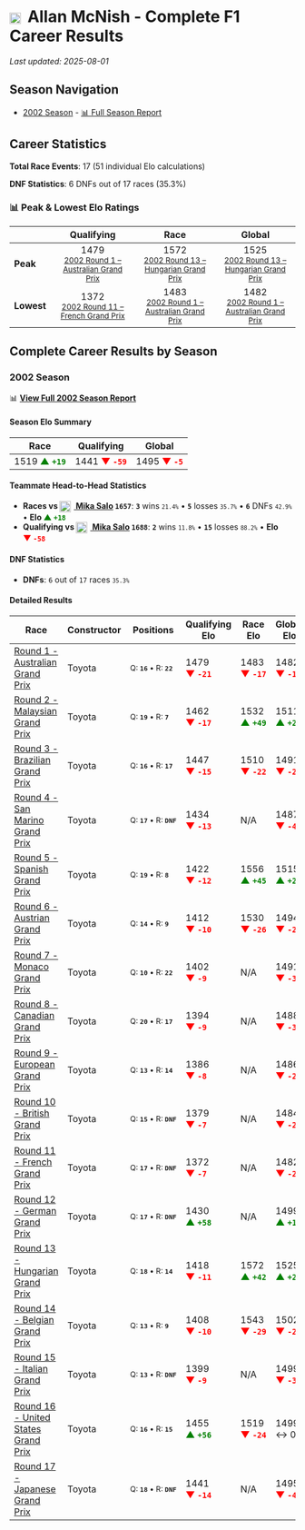 # <img src="https://upload.wikimedia.org/wikipedia/commons/thumb/8/83/Flag_of_the_United_Kingdom_%283-5%29.svg/512px-Flag_of_the_United_Kingdom_%283-5%29.svg.png?20250726143817" alt="United Kingdom" width="20" height="auto" style="vertical-align: middle; margin-right: 5px;" onerror="this.outerHTML='🇬🇧'; this.style.marginRight='5px';"/> Allan McNish - Complete F1 Career Results

*Last updated: 2025-08-01*

## Season Navigation

- [2002 Season](#2002-season) - [📊 Full Season Report](../seasons/2002-season-report)

## Career Statistics

**Total Race Events**: 17 (51 individual Elo calculations)

**DNF Statistics**: 6 DNFs out of 17 races (35.3%)

### 📊 Peak & Lowest Elo Ratings

| &nbsp; | Qualifying | Race | Global |
|-------|------------|------|--------|
| **Peak** | <center> 1479 <br/><small> [2002 Round 1 – Australian Grand Prix](../seasons/2002-season-report#round-1-australian-grand-prix) </small></center> | <center> 1572 <br/><small> [2002 Round 13 – Hungarian Grand Prix](../seasons/2002-season-report#round-13-hungarian-grand-prix) </small></center> | <center> 1525  <br/><small> [2002 Round 13 – Hungarian Grand Prix](../seasons/2002-season-report#round-13-hungarian-grand-prix) </small></center> |
| **Lowest** | <center> 1372 <br/><small> [2002 Round 11 – French Grand Prix](../seasons/2002-season-report#round-11-french-grand-prix) </small></center> | <center> 1483 <br/><small> [2002 Round 1 – Australian Grand Prix](../seasons/2002-season-report#round-1-australian-grand-prix) </small></center> | <center> 1482 <br/><small> [2002 Round 1 – Australian Grand Prix](../seasons/2002-season-report#round-1-australian-grand-prix) </small></center> |


## Complete Career Results by Season

### 2002 Season

📊 **[View Full 2002 Season Report](../seasons/2002-season-report)**

#### Season Elo Summary

| Race | Qualifying | Global |
|------|------------|--------|
| 1519 **<span style="color: green;">▲&nbsp;`+19`</span>** | 1441 **<span style="color: red;">▼&nbsp;`-59`</span>** | 1495 **<span style="color: red;">▼&nbsp;`-5`</span>** |

#### Teammate Head-to-Head Statistics

- **Races vs [<img src="https://upload.wikimedia.org/wikipedia/commons/b/bc/Flag_of_Finland.svg" alt="Finland" width="20" height="auto" style="vertical-align: middle; margin-right: 5px;" onerror="this.outerHTML='🇫🇮'; this.style.marginRight='5px';"/> Mika Salo](mika-salo) `1657`**: **`3`** wins <small>`21.4%`</small> • **`5`** losses <small>`35.7%`</small> • **`6`** DNFs <small>`42.9%`</small> • **Elo <span style="color: green;">▲&nbsp;`+18`</span>**
- **Qualifying vs [<img src="https://upload.wikimedia.org/wikipedia/commons/b/bc/Flag_of_Finland.svg" alt="Finland" width="20" height="auto" style="vertical-align: middle; margin-right: 5px;" onerror="this.outerHTML='🇫🇮'; this.style.marginRight='5px';"/> Mika Salo](mika-salo) `1688`**: **`2`** wins <small>`11.8%`</small> • **`15`** losses <small>`88.2%`</small> • **Elo <span style="color: red;">▼&nbsp;`-58`</span>**

#### DNF Statistics

- **DNFs**: `6` out of `17` races <small>`35.3%`</small>

#### Detailed Results

| Race | Constructor | Positions | Qualifying Elo | Race Elo | Global Elo | Teammate |
|------|-------------|-----------|----------------|----------|------------|----------|
| [Round 1 - Australian Grand Prix](../seasons/2002-season-report#round-1-australian-grand-prix) | Toyota | <small>Q:&nbsp;**`16`**&nbsp;•&nbsp;R:&nbsp;**`22`**</small> | 1479 **<span style="color: red;">▼&nbsp;`-21`</span>** | 1483 **<span style="color: red;">▼&nbsp;`-17`</span>** | 1482 **<span style="color: red;">▼&nbsp;`-18`</span>** | [<img src="https://upload.wikimedia.org/wikipedia/commons/b/bc/Flag_of_Finland.svg" alt="Finland" width="20" height="auto" style="vertical-align: middle; margin-right: 5px;" onerror="this.outerHTML='🇫🇮'; this.style.marginRight='5px';"/> Mika Salo](mika-salo)<br/><small>Q:&nbsp;**`14`**&nbsp;•&nbsp;R:&nbsp;**`6`**</small> |
| [Round 2 - Malaysian Grand Prix](../seasons/2002-season-report#round-2-malaysian-grand-prix) | Toyota | <small>Q:&nbsp;**`19`**&nbsp;•&nbsp;R:&nbsp;**`7`**</small> | 1462 **<span style="color: red;">▼&nbsp;`-17`</span>** | 1532 **<span style="color: green;">▲&nbsp;`+49`</span>** | 1511 **<span style="color: green;">▲&nbsp;`+29`</span>** | [<img src="https://upload.wikimedia.org/wikipedia/commons/b/bc/Flag_of_Finland.svg" alt="Finland" width="20" height="auto" style="vertical-align: middle; margin-right: 5px;" onerror="this.outerHTML='🇫🇮'; this.style.marginRight='5px';"/> Mika Salo](mika-salo)<br/><small>Q:&nbsp;**`10`**&nbsp;•&nbsp;R:&nbsp;**`12`**</small> |
| [Round 3 - Brazilian Grand Prix](../seasons/2002-season-report#round-3-brazilian-grand-prix) | Toyota | <small>Q:&nbsp;**`16`**&nbsp;•&nbsp;R:&nbsp;**`17`**</small> | 1447 **<span style="color: red;">▼&nbsp;`-15`</span>** | 1510 **<span style="color: red;">▼&nbsp;`-22`</span>** | 1491 **<span style="color: red;">▼&nbsp;`-20`</span>** | [<img src="https://upload.wikimedia.org/wikipedia/commons/b/bc/Flag_of_Finland.svg" alt="Finland" width="20" height="auto" style="vertical-align: middle; margin-right: 5px;" onerror="this.outerHTML='🇫🇮'; this.style.marginRight='5px';"/> Mika Salo](mika-salo)<br/><small>Q:&nbsp;**`10`**&nbsp;•&nbsp;R:&nbsp;**`6`**</small> |
| [Round 4 - San Marino Grand Prix](../seasons/2002-season-report#round-4-san-marino-grand-prix) | Toyota | <small>Q:&nbsp;**`17`**&nbsp;•&nbsp;R:&nbsp;**`DNF`**</small> | 1434 **<span style="color: red;">▼&nbsp;`-13`</span>** | N/A | 1487 **<span style="color: red;">▼&nbsp;`-4`</span>** | [<img src="https://upload.wikimedia.org/wikipedia/commons/b/bc/Flag_of_Finland.svg" alt="Finland" width="20" height="auto" style="vertical-align: middle; margin-right: 5px;" onerror="this.outerHTML='🇫🇮'; this.style.marginRight='5px';"/> Mika Salo](mika-salo)<br/><small>Q:&nbsp;**`16`**&nbsp;•&nbsp;R:&nbsp;**`DNF`**</small> |
| [Round 5 - Spanish Grand Prix](../seasons/2002-season-report#round-5-spanish-grand-prix) | Toyota | <small>Q:&nbsp;**`19`**&nbsp;•&nbsp;R:&nbsp;**`8`**</small> | 1422 **<span style="color: red;">▼&nbsp;`-12`</span>** | 1556 **<span style="color: green;">▲&nbsp;`+45`</span>** | 1515 **<span style="color: green;">▲&nbsp;`+28`</span>** | [<img src="https://upload.wikimedia.org/wikipedia/commons/b/bc/Flag_of_Finland.svg" alt="Finland" width="20" height="auto" style="vertical-align: middle; margin-right: 5px;" onerror="this.outerHTML='🇫🇮'; this.style.marginRight='5px';"/> Mika Salo](mika-salo)<br/><small>Q:&nbsp;**`17`**&nbsp;•&nbsp;R:&nbsp;**`9`**</small> |
| [Round 6 - Austrian Grand Prix](../seasons/2002-season-report#round-6-austrian-grand-prix) | Toyota | <small>Q:&nbsp;**`14`**&nbsp;•&nbsp;R:&nbsp;**`9`**</small> | 1412 **<span style="color: red;">▼&nbsp;`-10`</span>** | 1530 **<span style="color: red;">▼&nbsp;`-26`</span>** | 1494 **<span style="color: red;">▼&nbsp;`-21`</span>** | [<img src="https://upload.wikimedia.org/wikipedia/commons/b/bc/Flag_of_Finland.svg" alt="Finland" width="20" height="auto" style="vertical-align: middle; margin-right: 5px;" onerror="this.outerHTML='🇫🇮'; this.style.marginRight='5px';"/> Mika Salo](mika-salo)<br/><small>Q:&nbsp;**`10`**&nbsp;•&nbsp;R:&nbsp;**`8`**</small> |
| [Round 7 - Monaco Grand Prix](../seasons/2002-season-report#round-7-monaco-grand-prix) | Toyota | <small>Q:&nbsp;**`10`**&nbsp;•&nbsp;R:&nbsp;**`22`**</small> | 1402 **<span style="color: red;">▼&nbsp;`-9`</span>** | N/A | 1491 **<span style="color: red;">▼&nbsp;`-3`</span>** | [<img src="https://upload.wikimedia.org/wikipedia/commons/b/bc/Flag_of_Finland.svg" alt="Finland" width="20" height="auto" style="vertical-align: middle; margin-right: 5px;" onerror="this.outerHTML='🇫🇮'; this.style.marginRight='5px';"/> Mika Salo](mika-salo)<br/><small>Q:&nbsp;**`9`**&nbsp;•&nbsp;R:&nbsp;**`DNF`**</small> |
| [Round 8 - Canadian Grand Prix](../seasons/2002-season-report#round-8-canadian-grand-prix) | Toyota | <small>Q:&nbsp;**`20`**&nbsp;•&nbsp;R:&nbsp;**`17`**</small> | 1394 **<span style="color: red;">▼&nbsp;`-9`</span>** | N/A | 1488 **<span style="color: red;">▼&nbsp;`-3`</span>** | [<img src="https://upload.wikimedia.org/wikipedia/commons/b/bc/Flag_of_Finland.svg" alt="Finland" width="20" height="auto" style="vertical-align: middle; margin-right: 5px;" onerror="this.outerHTML='🇫🇮'; this.style.marginRight='5px';"/> Mika Salo](mika-salo)<br/><small>Q:&nbsp;**`18`**&nbsp;•&nbsp;R:&nbsp;**`DNF`**</small> |
| [Round 9 - European Grand Prix](../seasons/2002-season-report#round-9-european-grand-prix) | Toyota | <small>Q:&nbsp;**`13`**&nbsp;•&nbsp;R:&nbsp;**`14`**</small> | 1386 **<span style="color: red;">▼&nbsp;`-8`</span>** | N/A | 1486 **<span style="color: red;">▼&nbsp;`-2`</span>** | [<img src="https://upload.wikimedia.org/wikipedia/commons/b/bc/Flag_of_Finland.svg" alt="Finland" width="20" height="auto" style="vertical-align: middle; margin-right: 5px;" onerror="this.outerHTML='🇫🇮'; this.style.marginRight='5px';"/> Mika Salo](mika-salo)<br/><small>Q:&nbsp;**`10`**&nbsp;•&nbsp;R:&nbsp;**`DNF`**</small> |
| [Round 10 - British Grand Prix](../seasons/2002-season-report#round-10-british-grand-prix) | Toyota | <small>Q:&nbsp;**`15`**&nbsp;•&nbsp;R:&nbsp;**`DNF`**</small> | 1379 **<span style="color: red;">▼&nbsp;`-7`</span>** | N/A | 1484 **<span style="color: red;">▼&nbsp;`-2`</span>** | [<img src="https://upload.wikimedia.org/wikipedia/commons/b/bc/Flag_of_Finland.svg" alt="Finland" width="20" height="auto" style="vertical-align: middle; margin-right: 5px;" onerror="this.outerHTML='🇫🇮'; this.style.marginRight='5px';"/> Mika Salo](mika-salo)<br/><small>Q:&nbsp;**`8`**&nbsp;•&nbsp;R:&nbsp;**`DNF`**</small> |
| [Round 11 - French Grand Prix](../seasons/2002-season-report#round-11-french-grand-prix) | Toyota | <small>Q:&nbsp;**`17`**&nbsp;•&nbsp;R:&nbsp;**`DNF`**</small> | 1372 **<span style="color: red;">▼&nbsp;`-7`</span>** | N/A | 1482 **<span style="color: red;">▼&nbsp;`-2`</span>** | [<img src="https://upload.wikimedia.org/wikipedia/commons/b/bc/Flag_of_Finland.svg" alt="Finland" width="20" height="auto" style="vertical-align: middle; margin-right: 5px;" onerror="this.outerHTML='🇫🇮'; this.style.marginRight='5px';"/> Mika Salo](mika-salo)<br/><small>Q:&nbsp;**`16`**&nbsp;•&nbsp;R:&nbsp;**`DNF`**</small> |
| [Round 12 - German Grand Prix](../seasons/2002-season-report#round-12-german-grand-prix) | Toyota | <small>Q:&nbsp;**`17`**&nbsp;•&nbsp;R:&nbsp;**`DNF`**</small> | 1430 **<span style="color: green;">▲&nbsp;`+58`</span>** | N/A | 1499 **<span style="color: green;">▲&nbsp;`+17`</span>** | [<img src="https://upload.wikimedia.org/wikipedia/commons/b/bc/Flag_of_Finland.svg" alt="Finland" width="20" height="auto" style="vertical-align: middle; margin-right: 5px;" onerror="this.outerHTML='🇫🇮'; this.style.marginRight='5px';"/> Mika Salo](mika-salo)<br/><small>Q:&nbsp;**`19`**&nbsp;•&nbsp;R:&nbsp;**`9`**</small> |
| [Round 13 - Hungarian Grand Prix](../seasons/2002-season-report#round-13-hungarian-grand-prix) | Toyota | <small>Q:&nbsp;**`18`**&nbsp;•&nbsp;R:&nbsp;**`14`**</small> | 1418 **<span style="color: red;">▼&nbsp;`-11`</span>** | 1572 **<span style="color: green;">▲&nbsp;`+42`</span>** | 1525 **<span style="color: green;">▲&nbsp;`+26`</span>** | [<img src="https://upload.wikimedia.org/wikipedia/commons/b/bc/Flag_of_Finland.svg" alt="Finland" width="20" height="auto" style="vertical-align: middle; margin-right: 5px;" onerror="this.outerHTML='🇫🇮'; this.style.marginRight='5px';"/> Mika Salo](mika-salo)<br/><small>Q:&nbsp;**`17`**&nbsp;•&nbsp;R:&nbsp;**`15`**</small> |
| [Round 14 - Belgian Grand Prix](../seasons/2002-season-report#round-14-belgian-grand-prix) | Toyota | <small>Q:&nbsp;**`13`**&nbsp;•&nbsp;R:&nbsp;**`9`**</small> | 1408 **<span style="color: red;">▼&nbsp;`-10`</span>** | 1543 **<span style="color: red;">▼&nbsp;`-29`</span>** | 1502 **<span style="color: red;">▼&nbsp;`-23`</span>** | [<img src="https://upload.wikimedia.org/wikipedia/commons/b/bc/Flag_of_Finland.svg" alt="Finland" width="20" height="auto" style="vertical-align: middle; margin-right: 5px;" onerror="this.outerHTML='🇫🇮'; this.style.marginRight='5px';"/> Mika Salo](mika-salo)<br/><small>Q:&nbsp;**`9`**&nbsp;•&nbsp;R:&nbsp;**`7`**</small> |
| [Round 15 - Italian Grand Prix](../seasons/2002-season-report#round-15-italian-grand-prix) | Toyota | <small>Q:&nbsp;**`13`**&nbsp;•&nbsp;R:&nbsp;**`DNF`**</small> | 1399 **<span style="color: red;">▼&nbsp;`-9`</span>** | N/A | 1499 **<span style="color: red;">▼&nbsp;`-3`</span>** | [<img src="https://upload.wikimedia.org/wikipedia/commons/b/bc/Flag_of_Finland.svg" alt="Finland" width="20" height="auto" style="vertical-align: middle; margin-right: 5px;" onerror="this.outerHTML='🇫🇮'; this.style.marginRight='5px';"/> Mika Salo](mika-salo)<br/><small>Q:&nbsp;**`10`**&nbsp;•&nbsp;R:&nbsp;**`11`**</small> |
| [Round 16 - United States Grand Prix](../seasons/2002-season-report#round-16-united-states-grand-prix) | Toyota | <small>Q:&nbsp;**`16`**&nbsp;•&nbsp;R:&nbsp;**`15`**</small> | 1455 **<span style="color: green;">▲&nbsp;`+56`</span>** | 1519 **<span style="color: red;">▼&nbsp;`-24`</span>** | 1499 ↔ 0 | [<img src="https://upload.wikimedia.org/wikipedia/commons/b/bc/Flag_of_Finland.svg" alt="Finland" width="20" height="auto" style="vertical-align: middle; margin-right: 5px;" onerror="this.outerHTML='🇫🇮'; this.style.marginRight='5px';"/> Mika Salo](mika-salo)<br/><small>Q:&nbsp;**`19`**&nbsp;•&nbsp;R:&nbsp;**`14`**</small> |
| [Round 17 - Japanese Grand Prix](../seasons/2002-season-report#round-17-japanese-grand-prix) | Toyota | <small>Q:&nbsp;**`18`**&nbsp;•&nbsp;R:&nbsp;**`DNF`**</small> | 1441 **<span style="color: red;">▼&nbsp;`-14`</span>** | N/A | 1495 **<span style="color: red;">▼&nbsp;`-4`</span>** | [<img src="https://upload.wikimedia.org/wikipedia/commons/b/bc/Flag_of_Finland.svg" alt="Finland" width="20" height="auto" style="vertical-align: middle; margin-right: 5px;" onerror="this.outerHTML='🇫🇮'; this.style.marginRight='5px';"/> Mika Salo](mika-salo)<br/><small>Q:&nbsp;**`13`**&nbsp;•&nbsp;R:&nbsp;**`8`**</small> |

